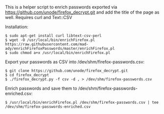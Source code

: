 This is a helper script to enrich passwords exported via https://github.com/unode/firefox_decrypt.git and add the title of the page as well.
Requires curl and Text::CSV

Installation:
```
$ sudo apt-get install curl libtext-csv-perl
$ wget -O /usr/local/bin/enrichFirefox.pl https://raw.githubusercontent.com/mad-ady/enrichFirefoxPasswords/master/enrichFirefox.pl
$ sudo chmod a+x /usr/local/bin/enrichFirefox.pl
```

Export your passwords as CSV into /dev/shm/firefox-passwords.csv:
```
$ git clone https://github.com/unode/firefox_decrypt.git
$ cd firefox_decrypt
$ ./firefox_decrypt.py -f csv -d , > /dev/shm/firefox-passwords.csv
```
Enrich passwords and save them to /dev/shm/firefox-passwords-enriched.csv:
```
$ /usr/local/bin/enrichFirefox.pl /dev/shm/firefox-passwords.csv | tee /dev/shm/firefox-passwords-enriched.csv
```
